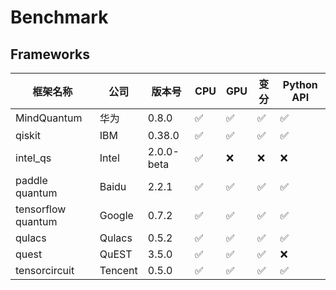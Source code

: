 # Benchmark

## Frameworks

|框架名称|公司|版本号|CPU|GPU|变分|Python API|
|-|-|-|-|-|-|-|
|MindQuantum|华为|0.8.0|✅|✅|✅|✅|
|qiskit|IBM|0.38.0|✅|✅|✅|✅|
|intel_qs|Intel|2.0.0-beta|✅|❌|❌|❌|
|paddle quantum|Baidu|2.2.1|✅|✅|✅|✅|
|tensorflow quantum|Google|0.7.2|✅|✅|✅|✅|
|qulacs|Qulacs|0.5.2|✅|✅|✅|✅|
|quest|QuEST|3.5.0|✅|✅|✅|❌|
|tensorcircuit|Tencent|0.5.0|✅|✅|✅|✅|
